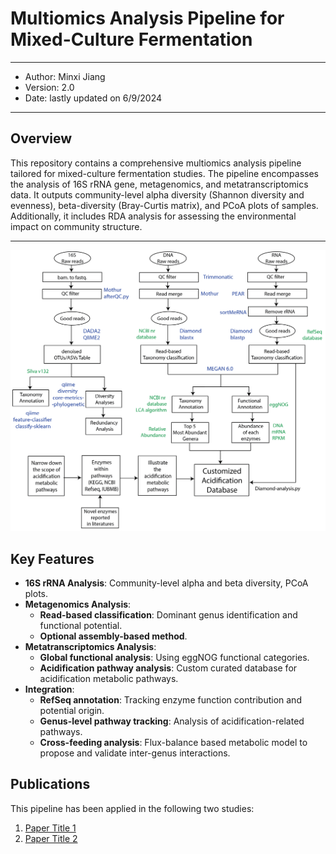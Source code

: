 # Multiomics Analysis Pipeline for Mixed-Culture Fermentation
---
* Author: Minxi Jiang
* Version: 2.0
* Date: lastly updated on 6/9/2024
---

## Overview
This repository contains a comprehensive multiomics analysis pipeline tailored for mixed-culture fermentation studies. The pipeline encompasses the analysis of 16S rRNA gene, metagenomics, and metatranscriptomics data. It outputs community-level alpha diversity (Shannon diversity and evenness), beta-diversity (Bray-Curtis matrix), and PCoA plots of samples. Additionally, it includes RDA analysis for assessing the environmental impact on community structure. 

---
![Multiomics analysis pipeline](https://github.com/mj2770/Multiomics-analysis-for-mixed-culture-fermentation/blob/main/Analysis_pipeline_v1-02.png)


## Key Features
- **16S rRNA Analysis**: Community-level alpha and beta diversity, PCoA plots.
- **Metagenomics Analysis**:
  - **Read-based classification**: Dominant genus identification and functional potential.
  - **Optional assembly-based method**.
- **Metatranscriptomics Analysis**:
  - **Global functional analysis**: Using eggNOG functional categories.
  - **Acidification pathway analysis**: Custom curated database for acidification metabolic pathways.
- **Integration**:
  - **RefSeq annotation**: Tracking enzyme function contribution and potential origin.
  - **Genus-level pathway tracking**: Analysis of acidification-related pathways.
  - **Cross-feeding analysis**: Flux-balance based metabolic model to propose and validate inter-genus interactions.

## Publications
This pipeline has been applied in the following two studies:
1. [Paper Title 1](https://www.sciencedirect.com/science/article/pii/S0960852423014979?via%3Dihub)
2. [Paper Title 2](10.1101/2023.05.23.541846)



